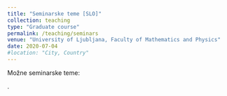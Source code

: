 ```yaml
---
title: "Seminarske teme [SLO]"
collection: teaching
type: "Graduate course"
permalink: /teaching/seminars
venue: "University of Ljubljana, Faculty of Mathematics and Physics"
date: 2020-07-04
#location: "City, Country"
---
```


Možne seminarske teme:


.
